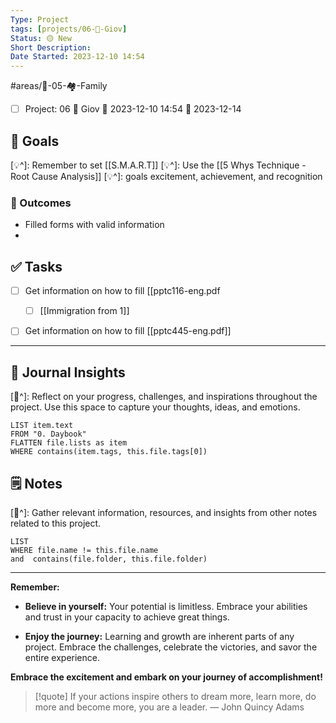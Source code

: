 ```yaml
---
Type: Project
tags: [projects/06-🍁-Giov]
Status: 🟡 New
Short Description:
Date Started: 2023-12-10 14:54
---
```

#areas/🚀-05-🏘️-Family 
- [ ] Project: 06 🍁 Giov 🛫 2023-12-10 14:54 📅 2023-12-14
## 🎯 **Goals**
[💡^]: Remember to set [[S.M.A.R.T]] 
[💡^]: Use the [[5 Whys Technique - Root Cause Analysis]]
[💡^]: goals excitement, achievement, and recognition
### 🏁 Outcomes
- Filled forms with valid information
- 

## ✅ **Tasks**

- [ ] Get information on how to fill [[pptc116-eng.pdf
	- [ ]  [[Immigration from 1]]
- [ ]  Get information on how to fill [[pptc445-eng.pdf]]


---
## 📖 Journal Insights
[💭^]: Reflect on your progress, challenges, and inspirations throughout the project. Use this space to capture your thoughts, ideas, and emotions.

``` dataview
LIST item.text
FROM "0. Daybook"
FLATTEN file.lists as item
WHERE contains(item.tags, this.file.tags[0])

```

## 🗒 Notes
[💭^]: Gather relevant information, resources, and insights from other notes related to this project.
``` dataview
LIST 
WHERE file.name != this.file.name 
and  contains(file.folder, this.file.folder)
```

---
**Remember:**

- **Believe in yourself:** Your potential is limitless. Embrace your abilities and trust in your capacity to achieve great things.

- **Enjoy the journey:** Learning and growth are inherent parts of any project. Embrace the challenges, celebrate the victories, and savor the entire experience.

**Embrace the excitement and embark on your journey of accomplishment!**

> [!quote] If your actions inspire others to dream more, learn more, do more and become more, you are a leader.
> — John Quincy Adams
